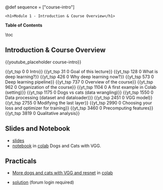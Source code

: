 @def sequence = ["course-intro"]

~~~
<h1>Module 1 - Introduction & Course Overview</h1>
~~~

**Table of Contents**

\toc


## Introduction & Course Overview

{{youtube_placeholder course-intro}}

{{yt_tsp 0 0 Intro}}
{{yt_tsp 31 0 Goal of this lecture}}
{{yt_tsp 128 0 What is deep learning?}}
{{yt_tsp 426 0 Why deep learning now?}}
{{yt_tsp 573 0 Deep learning pipeline}}
{{yt_tsp 737 0 Overview of the course}}
{{yt_tsp  962 0 Organization of the course}}
{{yt_tsp  1104 0 A first example in Colab (setting)}}
{{yt_tsp  1175 0 Dogs vs cats (data wrangling)}}
{{yt_tsp  1550 0 Data processing (dataset and dataloader)}}
{{yt_tsp  2451 0 VGG model}}
{{yt_tsp 2755 0 Modifying the last layer}}
{{yt_tsp 2990 0 Choosing your loss and optimizer for training}}
{{yt_tsp 3460 0 Precomputing features}}
{{yt_tsp 3819 0 Qualitative analysis}}

## Slides and Notebook

- [slides](http://mlelarge.github.io/dataflowr-slides/PlutonAI/lesson1.html)
- [notebook](https://github.com/mlelarge/dataflowr/blob/master/PlutonAI/01_intro_PlutonAI_colab.ipynb) in [colab](https://colab.research.google.com/github/mlelarge/dataflowr/blob/master/PlutonAI/01_intro_PlutonAI_colab.ipynb) Dogs and Cats with VGG.

## Practicals

- [More dogs and cats with VGG and resnet](https://github.com/mlelarge/dataflowr/blob/master/PlutonAI/01_practical_PlutonAI_empty_colab.ipynb) in [colab](https://colab.research.google.com/github/mlelarge/dataflowr/blob/master/PlutonAI/01_practical_PlutonAI_empty_colab.ipynb)

- [solution](https://forum.dataflowr.com/t/link-to-solution-1-more-dogs-and-cats/54) (forum login required)